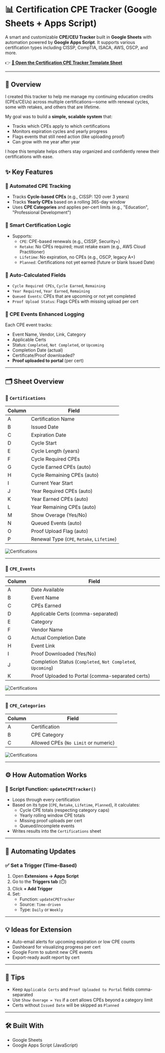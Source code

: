 # 📊 Certification CPE Tracker (Google Sheets + Apps Script)

A smart and customizable **CPE/CEU Tracker** built in **Google Sheets** with automation powered by **Google Apps Script**. It supports various certification types including CISSP, CompTIA, ISACA, AWS, OSCP, and more.

👉 **[📁 Open the Certification CPE Tracker Template Sheet](https://docs.google.com/spreadsheets/d/1PTX8ch5CoxuutM8OF-GR6mGllPfaRldYDdzC4EkM3QI/edit?usp=sharing)**

---
## 📝 Overview

I created this tracker to help me manage my continuing education credits (CPEs/CEUs) across multiple certifications—some with renewal cycles, some with retakes, and others that are lifetime.

My goal was to build a **simple, scalable system** that:
- Tracks which CPEs apply to which certifications
- Monitors expiration cycles and yearly progress
- Flags events that still need action (like uploading proof)
- Can grow with me year after year

I hope this template helps others stay organized and confidently renew their certifications with ease.


## ✨ Key Features

### 🔁 Automated CPE Tracking
- Tracks **Cycle-based CPEs** (e.g., CISSP: 120 over 3 years)
- Tracks **Yearly CPEs** based on a rolling 365-day window
- Uses **CPE Categories** and applies per-cert limits (e.g., "Education", "Professional Development")

### 🧠 Smart Certification Logic
- Supports:
  - `CPE`: CPE-based renewals (e.g., CISSP, Security+)
  - `Retake`: No CPEs required; must retake exam (e.g., AWS Cloud Practitioner)
  - `Lifetime`: No expiration, no CPEs (e.g., OSCP, legacy A+)
  - `Planned`: Certifications not yet earned (future or blank Issued Date)

### 🔄 Auto-Calculated Fields
- `Cycle Required CPEs`, `Cycle Earned`, `Remaining`
- `Year Required`, `Year Earned`, `Remaining`
- `Queued Events`: CPEs that are upcoming or not yet completed
- `Proof Upload Status`: Flags CPEs with missing upload per cert

### 🧾 CPE Events Enhanced Logging
Each CPE event tracks:
- Event Name, Vendor, Link, Category
- Applicable Certs
- Status: `Completed`, `Not Completed`, or `Upcoming`
- Completion Date (actual)
- Certificate/Proof downloaded?
- **Proof uploaded to portal** (per cert)

---

## 🗂 Sheet Overview

### 📝 `Certifications`
| Column | Field |
|--------|-------|
| A | Certification Name |
| B | Issued Date |
| C | Expiration Date |
| D | Cycle Start |
| E | Cycle Length (years) |
| F | Cycle Required CPEs |
| G | Cycle Earned CPEs (auto) |
| H | Cycle Remaining CPEs (auto) |
| I | Current Year Start |
| J | Year Required CPEs (auto) |
| K | Year Earned CPEs (auto) |
| L | Year Remaining CPEs (auto) |
| M | Show Overage (Yes/No) |
| N | Queued Events (auto) |
| O | Proof Upload Flag (auto) |
| P | Renewal Type (`CPE`, `Retake`, `Lifetime`) |

![Certifications](./Certifications.png?raw=true "Certifications")

---

### 📅 `CPE_Events`
| Column | Field |
|--------|-------|
| A | Date Available |
| B | Event Name |
| C | CPEs Earned |
| D | Applicable Certs (comma-separated) |
| E | Category |
| F | Vendor Name |
| G | Actual Completion Date |
| H | Event Link |
| I | Proof Downloaded (Yes/No) |
| J | Completion Status (`Completed`, `Not Completed`, `Upcoming`) |
| K | Proof Uploaded to Portal (comma-separated certs) |

![Certifications](./CPE_Events.png?raw=true "CPE Events")

---

### 📌 `CPE_Categories`
| Column | Field |
|--------|-------|
| A | Certification |
| B | CPE Category |
| C | Allowed CPEs (`No Limit` or numeric) |

![Certifications](./CPE_Categories.png?raw=true "CPE Events")

---

## ⚙️ How Automation Works

### 🧩 Script Function: `updateCPETracker()`
- Loops through every certification
- Based on its type (`CPE`, `Retake`, `Lifetime`, `Planned`), it calculates:
  - Cycle CPE totals (respecting category caps)
  - Yearly rolling window CPE totals
  - Missing proof uploads per cert
  - Queued/incomplete events
- Writes results into the `Certifications` sheet

---

## 🔁 Automating Updates

### ✅ Set a Trigger (Time-Based)
1. Open **Extensions → Apps Script**
2. Go to the **Triggers tab** (⏱️)
3. Click **+ Add Trigger**
4. Set:
   - Function: `updateCPETracker`
   - Source: `Time-driven`
   - Type: `Daily` or `Weekly`

---

## 💡 Ideas for Extension
- Auto-email alerts for upcoming expiration or low CPE counts
- Dashboard for visualizing progress per cert
- Google Form to submit new CPE events
- Export-ready audit report by cert

---

## 🧪 Tips
- Keep `Applicable Certs` and `Proof Uploaded to Portal` fields comma-separated
- Use `Show Overage = Yes` if a cert allows CPEs beyond a category limit
- Certs without `Issued Date` will be skipped as `Planned`

---

## 🛠 Built With
- Google Sheets
- Google Apps Script (JavaScript)
